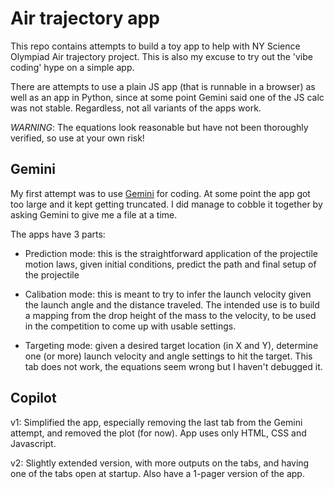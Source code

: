 # Air trajectory app

This repo contains attempts to build a toy app to help with NY Science Olympiad Air trajectory project. This is also my excuse to try out the 'vibe coding' hype on a simple app.

There are attempts to use a plain JS app (that is runnable in a browser) as well as
an app in Python, since at some point Gemini said one of the JS calc was not stable. Regardless, not all variants of the apps work.

*WARNING*: The equations look reasonable but have not been thoroughly verified, so use at your own risk!

## Gemini
My first attempt was to use [Gemini](https://gemini.google.com) for coding. At some point the app got too large and it kept getting truncated. I did manage to cobble it together by asking Gemini to give me a file at a time.

The apps have 3 parts:

- Prediction mode: this is the straightforward application of the projectile motion laws, given initial conditions, predict the path and final setup of the projectile

- Calibation mode: this is meant to try to infer the launch velocity given the launch
angle and the distance traveled. The intended use is to build a mapping from the drop
height of the mass to the velocity, to be used in the competition to come up with
usable settings.

- Targeting mode: given a desired target location (in X and Y), determine one (or more) launch velocity and angle settings to hit the target. This tab does not work,
the equations seem wrong but I haven't debugged it.

## Copilot

v1: Simplified the app, especially removing the last tab from the Gemini attempt, and
removed the plot (for now). App uses only HTML, CSS and Javascript.

v2: Slightly extended version, with more outputs on the tabs, and having one of the tabs open at startup. Also have a 1-pager version of the app.